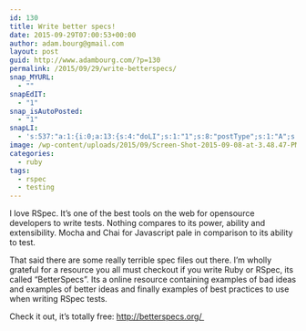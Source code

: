 ```yaml
---
id: 130
title: Write better specs!
date: 2015-09-29T07:00:53+00:00
author: adam.bourg@gmail.com
layout: post
guid: http://www.adambourg.com/?p=130
permalink: /2015/09/29/write-betterspecs/
snap_MYURL:
  - ""
snapEdIT:
  - "1"
snap_isAutoPosted:
  - "1"
snapLI:
  - 's:537:"a:1:{i:0;a:13:{s:4:"doLI";s:1:"1";s:8:"postType";s:1:"A";s:10:"SNAPformat";s:41:"New post has been published on %SITENAME%";s:11:"SNAPformatT";s:18:"New Post - %TITLE%";s:9:"isAutoImg";s:1:"A";s:8:"imgToUse";s:0:"";s:9:"isAutoURL";s:1:"A";s:8:"urlToUse";s:0:"";s:11:"isPrePosted";s:1:"1";s:8:"isPosted";s:1:"1";s:4:"pgID";s:19:"6054520563035037696";s:7:"postURL";s:124:"https://www.linkedin.com/updates?discuss=&amp;scope=24020705&amp;stype=M&amp;topic=6054520563035037696&amp;type=U&amp;a=aCzC";s:5:"pDate";s:19:"2015-09-29 07:03:09";}}";'
image: /wp-content/uploads/2015/09/Screen-Shot-2015-09-08-at-3.48.47-PM-825x510.png
categories:
  - ruby
tags:
  - rspec
  - testing
---
```

I love RSpec. It&#8217;s one of the best tools on the web for opensource developers to write tests. Nothing compares to its power, ability and extensibility. Mocha and Chai for Javascript pale in comparison to its ability to test.

That said there are some really terrible spec files out there. I&#8217;m wholly grateful for a resource you all must checkout if you write Ruby or RSpec, its called &#8220;BetterSpecs&#8221;. Its a online resource containing examples of bad ideas and examples of better ideas and finally examples of best practices to use when writing RSpec tests.

Check it out, it&#8217;s totally free: <a href="http://betterspecs.org/" target="_blank">http://betterspecs.org/ </a>

<div data-animation="no-animation" data-icons-animation="no-animation" data-overlay="" data-change-size="" data-button-size="1" style="font-size:1em;display:none;" class="supsystic-social-sharing supsystic-social-sharing-package-flat supsystic-social-sharing-content supsystic-social-sharing-content-align-center">
  <a class="social-sharing-button sharer-flat sharer-flat-1 counter-standard without-counter mail" target="_blank" title="Mail" href="#" data-nid="16" data-pid="1" data-post-id="130" data-url="http://www.adambourg.com/wp-admin/admin-ajax.php" data-action="" rel="nofollow"><i class="fa fa-fw fa-paper-plane"></i>
  
  <div class="counter-wrap standard">
    <span class="counter"></span>
  </div></a>
  
  <a class="social-sharing-button sharer-flat sharer-flat-1 counter-standard without-counter facebook" target="_blank" title="Facebook" href="http://www.facebook.com/sharer.php?u=http%3A%2F%2Fwww.adambourg.com%2F2015%2F09%2F29%2Fwrite-betterspecs%2F" data-nid="1" data-pid="1" data-post-id="130" data-url="http://www.adambourg.com/wp-admin/admin-ajax.php" data-action="" rel="nofollow"><i class="fa fa-fw fa-facebook"></i>
  
  <div class="counter-wrap standard">
    <span class="counter"></span>
  </div></a>
  
  <a class="social-sharing-button sharer-flat sharer-flat-1 counter-standard without-counter twitter" target="_blank" title="Twitter" href="https://twitter.com/share?url=http%3A%2F%2Fwww.adambourg.com%2F2015%2F09%2F29%2Fwrite-betterspecs%2F&text=Write+better+specs%21" data-nid="2" data-pid="1" data-post-id="130" data-url="http://www.adambourg.com/wp-admin/admin-ajax.php" data-action="" rel="nofollow"><i class="fa fa-fw fa-twitter"></i>
  
  <div class="counter-wrap standard">
    <span class="counter"></span>
  </div></a>
  
  <a class="social-sharing-button sharer-flat sharer-flat-1 counter-standard without-counter linkedin" target="_blank" title="Linkedin" href="https://www.linkedin.com/shareArticle?mini=true&title=Write+better+specs%21&url=http%3A%2F%2Fwww.adambourg.com%2F2015%2F09%2F29%2Fwrite-betterspecs%2F" data-nid="13" data-pid="1" data-post-id="130" data-url="http://www.adambourg.com/wp-admin/admin-ajax.php" data-action="" rel="nofollow"><i class="fa fa-fw fa-linkedin"></i>
  
  <div class="counter-wrap standard">
    <span class="counter"></span>
  </div></a>
  
  <a class="social-sharing-button sharer-flat sharer-flat-1 counter-standard without-counter reddit" target="_blank" title="Reddit" href="http://reddit.com/submit?url=http%3A%2F%2Fwww.adambourg.com%2F2015%2F09%2F29%2Fwrite-betterspecs%2F&title=Write+better+specs%21" data-nid="6" data-pid="1" data-post-id="130" data-url="http://www.adambourg.com/wp-admin/admin-ajax.php" data-action="" rel="nofollow"><i class="fa fa-fw fa-reddit"></i>
  
  <div class="counter-wrap standard">
    <span class="counter"></span>
  </div></a>
</div>